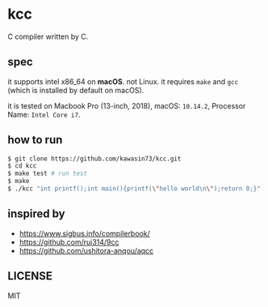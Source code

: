 # kcc

C compiler written by C.

## spec

it supports intel x86_64 on **macOS**. not Linux.
it requires `make` and `gcc` (which is installed by default on macOS).

it is tested on Macbook Pro (13-inch, 2018), macOS: `10.14.2`, Processor Name: `Intel Core i7`.

## how to run

```bash
$ git clone https://github.com/kawasin73/kcc.git
$ cd kcc
$ make test # run test
$ make
$ ./kcc "int printf();int main(){printf(\"hello world\n\");return 0;}" > tmp.s && gcc -o tmp tmp.s test/head.o && ./tmp # hello world
```

## inspired by

- https://www.sigbus.info/compilerbook/
- https://github.com/rui314/9cc
- https://github.com/ushitora-anqou/aqcc

## LICENSE

MIT
